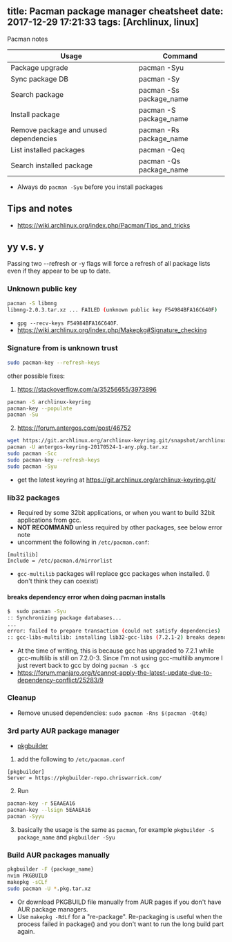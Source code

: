 title: Pacman package manager cheatsheet
date: 2017-12-29 17:21:33
tags: [Archlinux, linux]
---
Pacman notes
<!--more-->

Usage | Command
------|--------
Package upgrade | pacman -Syu
Sync package DB | pacman -Sy
Search package | pacman -Ss package_name
Install package | pacman -S package_name
Remove package and unused dependencies | pacman -Rs package_name
List installed packages | pacman -Qeq
Search installed package | pacman -Qs package_name

- Always do `pacman -Syu` before you install packages

## Tips and notes
- https://wiki.archlinux.org/index.php/Pacman/Tips_and_tricks

## yy v.s. y
Passing two --refresh or -y flags will force a refresh of all package lists even if they appear to be up to date.

### Unknown public key
```bash
pacman -S libmng
libmng-2.0.3.tar.xz ... FAILED (unknown public key F54984BFA16C640F)
```
- `gpg --recv-keys F54984BFA16C640F`.
- https://wiki.archlinux.org/index.php/Makepkg#Signature_checking

### Signature from <publisher> is unknown trust
```bash
sudo pacman-key --refresh-keys
```
other possible fixes:
1. https://stackoverflow.com/a/35256655/3973896
```bash
pacman -S archlinux-keyring
pacman-key --populate
pacman -Su
```
2. https://forum.antergos.com/post/46752
```bash
wget https://git.archlinux.org/archlinux-keyring.git/snapshot/archlinux-keyring-20171213.tar.xz
pacman -U antergos-keyring-20170524-1-any.pkg.tar.xz
sudo pacman -Scc
sudo pacman-key --refresh-keys
sudo pacman -Syu
```
- get the latest keyring at https://git.archlinux.org/archlinux-keyring.git/

### lib32 packages
- Required by some 32bit applications, or when you want to build 32bit applications from gcc.
- **NOT RECOMMAND** unless required by other packages, see below error note
- uncomment the following in `/etc/pacman.conf`:
```
[multilib]
Include = /etc/pacman.d/mirrorlist
```
- `gcc-multilib` packages will replace gcc packages when installed. (I don't think they can coexist)

#### breaks dependency error when doing pacman installs
```bash
$  sudo pacman -Syu
:: Synchronizing package databases...
...
error: failed to prepare transaction (could not satisfy dependencies)
:: gcc-libs-multilib: installing lib32-gcc-libs (7.2.1-2) breaks dependency 'lib32-gcc-libs=7.2.0-3'
```
- At the time of writing, this is because gcc has upgraded to 7.2.1 while gcc-multilib is still on 7.2.0-3. Since I'm not using gcc-multilib anymore I just revert back to gcc by doing `pacman -S gcc`
- https://forum.manjaro.org/t/cannot-apply-the-latest-update-due-to-dependency-conflict/25283/9

### Cleanup
- Remove unused dependencies: `sudo pacman -Rns $(pacman -Qtdq)`

### 3rd party AUR package manager
- [pkgbuilder](https://github.com/Kwpolska/pkgbuilder)
1. add the following to `/etc/pacman.conf`
```
[pkgbuilder]
Server = https://pkgbuilder-repo.chriswarrick.com/
```
2. Run
```bash
pacman-key -r 5EAAEA16
pacman-key --lsign 5EAAEA16
pacman -Syyu
```

3. basically the usage is the same as `pacman`, for example `pkgbuilder -S package_name` and `pkgbuilder -Syu`

### Build AUR packages manually
```bash
pkgbuilder -F {package_name}
nvim PKGBUILD
makepkg -sCLf
sudo pacman -U *.pkg.tar.xz
```
- Or download PKGBUILD file manually from AUR pages if you don't have AUR package managers.
- Use `makepkg -RdLf` for a "re-package". Re-packaging is useful when the process failed in package() and you don't want to run the long build part again.